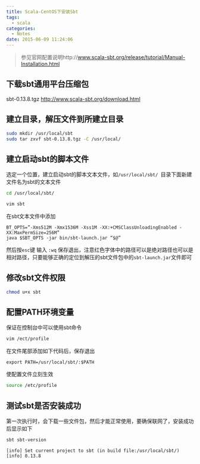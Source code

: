 ```yaml
---
title: Scala-CentOS下安装Sbt
tags:
  - scala
categories:
  - Notes
date: 2015-06-09 11:24:06
---
```


>参见官网配置说明http://www.scala-sbt.org/release/tutorial/Manual-Installation.html

## 下载sbt通用平台压缩包

sbt-0.13.8.tgz
http://www.scala-sbt.org/download.html

## 建立目录，解压文件到所建立目录

``` bash
sudo mkdir /usr/local/sbt
sudo tar zxvf sbt-0.13.8.tgz -C /usr/local/
```

## 建立启动sbt的脚本文件

选定一个位置，建立启动sbt的脚本文本文件，如`/usr/local/sbt/ `目录下面新建文件名为sbt的文本文件

``` bash
cd /usr/local/sbt/
```

``` bash
vim sbt
```
在sbt文本文件中添加

```
BT_OPTS=”-Xms512M -Xmx1536M -Xss1M -XX:+CMSClassUnloadingEnabled -XX:MaxPermSize=256M”
java $SBT_OPTS -jar bin/sbt-launch.jar “$@”
```

然后按`esc`键 输入 `:wq` 保存退出，注意红色字体中的路径可以是绝对路径也可以是相对路径，只要能够正确的定位到解压的sbt文件包中的`sbt-launch.jar`文件即可

## 修改sbt文件权限

``` bash
chmod u+x sbt 
```

## 配置PATH环境变量

保证在控制台中可以使用sbt命令

``` bash
vim /ect/profile
```

在文件尾部添加如下代码后，保存退出

```
export PATH=/usr/local/sbt/:$PATH
```

使配置文件立刻生效

``` bash
source /etc/profile
```

## 测试sbt是否安装成功

第一次执行时，会下载一些文件包，然后才能正常使用，要确保联网了，安装成功后显示如下

``` bash
sbt sbt-version
```
```
[info] Set current project to sbt (in build file:/usr/local/sbt/)
[info] 0.13.8
```